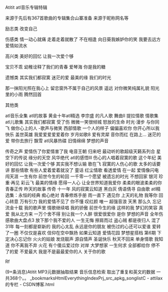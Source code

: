 Atitit atl音乐专辑特辑

来源于先后有367首歌曲的专辑集合山寨准备
来源于昵称网名等


励志类 
改变自己

伤感类
情一动心就痛
走着走着就散了
不在相逢
向日葵我嫉妒你的笑
我要去远方
爱情如流水

高兴类
美好的回忆
让我一次爱个够

宝贝不乖
幼稚诠释了我们的青春
爱琴海
 你是我的糖

遗憾类
其实我们都寂寞
 迷茫的爱 
 最美的缘
我们的时光

那一抹阳光照在我心上
留恋窗外不属于自己的风景
遥远
对你微笑纯属礼貌
阳光里的小雨
腾然回首

其他类


atl音乐全集
atl的故事
黄金十年atl精选
李宗盛 的凡人歌
舞曲II
提拉情歌
 情歌集
atl儿歌集
其实我们都寂寞
受了伤
微微一笑很倾城
怒放的生命
时光·漫步
与你同飞
做你心上的人
 -歌声与微笑
 西部情歌
一个人的样子
 偏偏喜欢你
 你开心所以我快乐
 盖世英雄
 我爱爱爱爱爱着你
岁月如歌8
爱有灵犀
 音你而红 
在路上…
 迷茫的爱 
带你去旅行 
飘雪
atl风暴热碟
 旧情绵绵
 梦想的声音 
  
传奇之声
爱情伤了你爱情害了我
电音王朝
 归来吧
最动听的歌超级天籁系列合
 星空下的传说
缘分的天空
 风华绝代
 atl的感悟Ⅲ
伤心的人唱着寂寞的歌
 这个年纪
美好的回忆
让我一次爱个够
 其实我不想认输
歌在飞 
寂寞的人伤心的歌
太多的话要讲
那些情歌
 有些人爱着爱着就没了
 童话
 红尘情歌
 看透爱情 
在一起
 爱情像闪电
 闯天涯
 一生有你
前世今生的轮回
一千零一个愿望 
被遗忘的时光
不想回家 
 银河
 珍重·再见
 彩云飞
 最美的情缘
 愿得一人心
 让全世界知道我爱你
 柔柔的眼波柔柔的你
 青春正传
昨天的故事
传奇
 十一年
 风的寂寞云知道
黑白灰
 倩语倩寻
自由歌
atl精选集：永恒的经典
痴心绝对
 青春修炼手册
 雨一直下
  遇见你
 上天的礼物
 我等你
回心转意
 万有引力
 我的爱情不见了
 你不懂 
叹红颜
唯一
超强音浪 
天黑
那么久
 忘记
流金十载
我的歌声里
情歌继续唱
 我的骄傲
 前世今生的缘
 这样的我
 梦幻的笑容
 真爱
 我从北方来
 一万个舍不得
别让我一个人醉
 很爱很爱你
是你
梦想的声音 全年伤感歌曲大盘点3
放下那个我不爱的人
 一生无悔
 擦肩而过
 盗心贼
 都是夜归人
 混了31年
 每一刻都是崭新的
我的心太乱
 永远是你的朋友
 被伤过的心还可以爱谁
爱转了一圈
 不仅仅是喜欢
 信仰在空中飘扬
 如果云知道
 爱情花园
梦想星搭档 第6期
 下定决心忘记你
 火火的姑娘
  发烧靓声
 源自情声
 圣诞快乐
秋天不回来
 单身情歌  我知道
你不离我不弃
 火花
 有个傻瓜爱过你
 对岸
大梦想家
一生何求
 全部都给你
停不了的爱
不爱最大
我是不是最最爱你的人
 关于你的歌



Rf

 (9+条消息)Atitit MP3元数据抽取结果 音乐信息检索 取出了重复和英文的数据 一共368个。。 _bookmarksHtmlEverythingIndexPrj_src_apkg_songlistC - attilax的专栏 - CSDN博客.html
